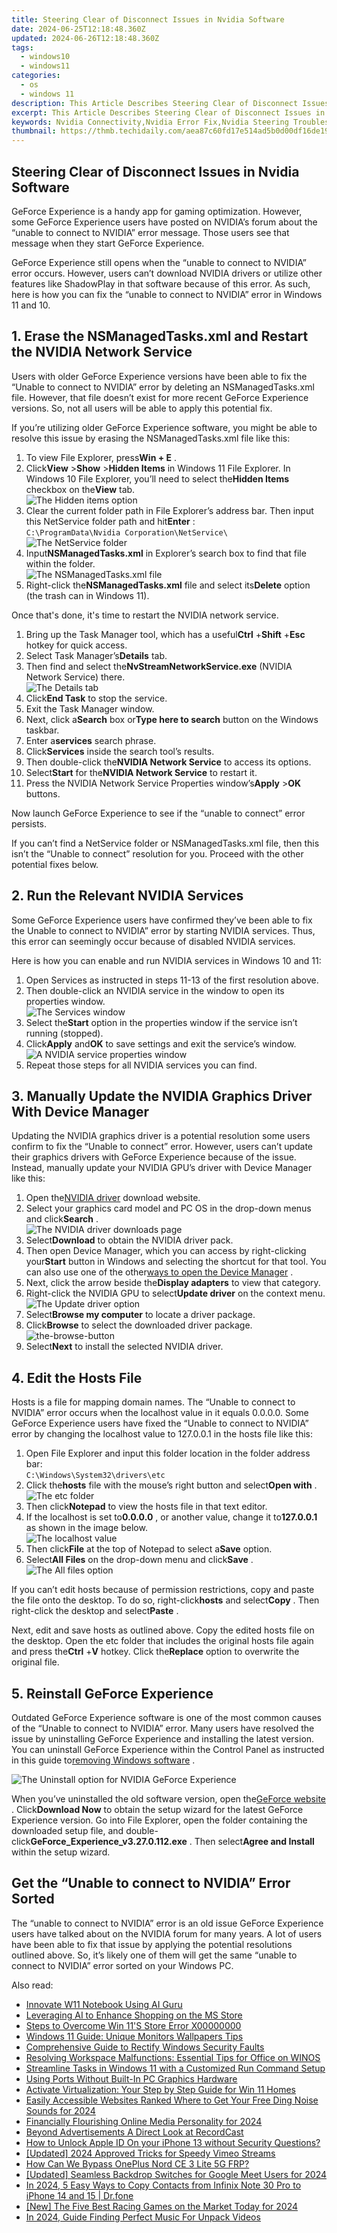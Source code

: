 ```yaml
---
title: Steering Clear of Disconnect Issues in Nvidia Software
date: 2024-06-25T12:18:48.360Z
updated: 2024-06-26T12:18:48.360Z
tags:
  - windows10
  - windows11
categories:
  - os
  - windows 11
description: This Article Describes Steering Clear of Disconnect Issues in Nvidia Software
excerpt: This Article Describes Steering Clear of Disconnect Issues in Nvidia Software
keywords: Nvidia Connectivity,Nvidia Error Fix,Nvidia Steering Troubleshoot,Nvidia Hardware Compatibility,Avoiding Nvidia Disconnects,Software Interaction Nvidia,Resolve Nvidia Glitches
thumbnail: https://thmb.techidaily.com/aea87c60fd17e514ad5b0d00df16de19060de16b7b31b6165884880013291d16.jpg
---
```


## Steering Clear of Disconnect Issues in Nvidia Software

 GeForce Experience is a handy app for gaming optimization. However, some GeForce Experience users have posted on NVIDIA’s forum about the “unable to connect to NVIDIA” error message. Those users see that message when they start GeForce Experience.

 GeForce Experience still opens when the “unable to connect to NVIDIA” error occurs. However, users can’t download NVIDIA drivers or utilize other features like ShadowPlay in that software because of this error. As such, here is how you can fix the “unable to connect to NVIDIA” error in Windows 11 and 10.

## 1\. Erase the NSManagedTasks.xml and Restart the NVIDIA Network Service

 Users with older GeForce Experience versions have been able to fix the “Unable to connect to NVIDIA” error by deleting an NSManagedTasks.xml file. However, that file doesn’t exist for more recent GeForce Experience versions. So, not all users will be able to apply this potential fix.

 If you’re utilizing older GeForce Experience software, you might be able to resolve this issue by erasing the NSManagedTasks.xml file like this:

1. To view File Explorer, press**Win + E** .
2. Click**View** \>**Show** \>**Hidden Items** in Windows 11 File Explorer. In Windows 10 File Explorer, you’ll need to select the**Hidden Items** checkbox on the**View** tab.  
![The Hidden items option](https://static1.makeuseofimages.com/wordpress/wp-content/uploads/2023/04/hidden-items-option.jpg)
3. Clear the current folder path in File Explorer’s address bar. Then input this NetService folder path and hit**Enter** :  
`C:\ProgramData\Nvidia Corporation\NetService\`  
![The NetService folder](https://static1.makeuseofimages.com/wordpress/wp-content/uploads/2023/04/netservice-folder.jpg)
4. Input**NSManagedTasks.xml** in Explorer’s search box to find that file within the folder.  
![The NSManagedTasks.xml file](https://static1.makeuseofimages.com/wordpress/wp-content/uploads/2023/04/nsmanagedtasks-file.jpg)
5. Right-click the**NSManagedTasks.xml** file and select its**Delete** option (the trash can in Windows 11).

 Once that's done, it's time to restart the NVIDIA network service.

1. Bring up the Task Manager tool, which has a useful**Ctrl** +**Shift** +**Esc** hotkey for quick access.
2. Select Task Manager’s**Details** tab.
3. Then find and select the**NvStreamNetworkService.exe** (NVIDIA Network Service) there.  
![The Details tab](https://static1.makeuseofimages.com/wordpress/wp-content/uploads/2023/04/the-details-tab.jpg)
4. Click**End Task** to stop the service.
5. Exit the Task Manager window.
6. Next, click a**Search** box or**Type here to search** button on the Windows taskbar.
7. Enter a**services** search phrase.
8. Click**Services** inside the search tool’s results.
9. Then double-click the**NVIDIA Network Service** to access its options.
10. Select**Start** for the**NVIDIA Network Service** to restart it.
11. Press the NVIDIA Network Service Properties window’s**Apply** \>**OK** buttons.

 Now launch GeForce Experience to see if the “unable to connect” error persists.

 If you can’t find a NetService folder or NSManagedTasks.xml file, then this isn’t the “Unable to connect” resolution for you. Proceed with the other potential fixes below.

## 2\. Run the Relevant NVIDIA Services

 Some GeForce Experience users have confirmed they’ve been able to fix the Unable to connect to NVIDIA” error by starting NVIDIA services. Thus, this error can seemingly occur because of disabled NVIDIA services.

 Here is how you can enable and run NVIDIA services in Windows 10 and 11:

1. Open Services as instructed in steps 11-13 of the first resolution above.
2. Then double-click an NVIDIA service in the window to open its properties window.  
![The Services window](https://static1.makeuseofimages.com/wordpress/wp-content/uploads/2023/04/nvidia-services.jpg)
3. Select the**Start** option in the properties window if the service isn’t running (stopped).
4. Click**Apply** and**OK** to save settings and exit the service’s window.  
![A NVIDIA service properties window](https://static1.makeuseofimages.com/wordpress/wp-content/uploads/2023/04/a-nvidia-service-properties-window.jpg)
5. Repeat those steps for all NVIDIA services you can find.

## 3\. Manually Update the NVIDIA Graphics Driver With Device Manager

 Updating the NVIDIA graphics driver is a potential resolution some users confirm to fix the “Unable to connect” error. However, users can’t update their graphics drivers with GeForce Experience because of the issue. Instead, manually update your NVIDIA GPU’s driver with Device Manager like this:

1. Open the[NVIDIA driver](https://www.nvidia.com/download/index.aspx) download website.
2. Select your graphics card model and PC OS in the drop-down menus and click**Search** .  
![The NVIDIA driver downloads page](https://static1.makeuseofimages.com/wordpress/wp-content/uploads/2023/04/nvidia-driver-downloads.jpg)
3. Select**Download** to obtain the NVIDIA driver pack.
4. Then open Device Manager, which you can access by right-clicking your**Start** button in Windows and selecting the shortcut for that tool. You can also use one of the other[ways to open the Device Manager](https://www.makeuseof.com/windows-open-device-manager/) .
5. Next, click the arrow beside the**Display adapters** to view that category.
6. Right-click the NVIDIA GPU to select**Update driver** on the context menu.  
![The Update driver option](https://static1.makeuseofimages.com/wordpress/wp-content/uploads/2023/04/update-driver-option.jpg)
7. Select**Browse my computer** to locate a driver package.
8. Click**Browse** to select the downloaded driver package.  
![the-browse-button](https://static1.makeuseofimages.com/wordpress/wp-content/uploads/2023/04/the-browse-button.jpg)
9. Select**Next** to install the selected NVIDIA driver.

## 4\. Edit the Hosts File

 Hosts is a file for mapping domain names. The “Unable to connect to NVIDIA” error occurs when the localhost value in it equals 0.0.0.0\. Some GeForce Experience users have fixed the “Unable to connect to NVIDIA” error by changing the localhost value to 127.0.0.1 in the hosts file like this:

1. Open File Explorer and input this folder location in the folder address bar:  
`C:\Windows\System32\drivers\etc`
2. Click the**hosts** file with the mouse’s right button and select**Open with** .  
![The etc folder](https://static1.makeuseofimages.com/wordpress/wp-content/uploads/2023/04/etc-folder.jpg)
3. Then click**Notepad** to view the hosts file in that text editor.
4. If the localhost is set to**0.0.0.0** , or another value, change it to**127.0.0.1** as shown in the image below.  
![The localhost value](https://static1.makeuseofimages.com/wordpress/wp-content/uploads/2023/04/localhost-value.jpg)
5. Then click**File** at the top of Notepad to select a**Save** option.
6. Select**All Files** on the drop-down menu and click**Save** .  
![The All files option](https://static1.makeuseofimages.com/wordpress/wp-content/uploads/2023/04/the-all-files-option.jpg)

 If you can’t edit hosts because of permission restrictions, copy and paste the file onto the desktop. To do so, right-click**hosts** and select**Copy** . Then right-click the desktop and select**Paste** .

 Next, edit and save hosts as outlined above. Copy the edited hosts file on the desktop. Open the etc folder that includes the original hosts file again and press the**Ctrl** +**V** hotkey. Click the**Replace** option to overwrite the original file.

## 5\. Reinstall GeForce Experience

 Outdated GeForce Experience software is one of the most common causes of the “Unable to connect to NVIDIA” error. Many users have resolved the issue by uninstalling GeForce Experience and installing the latest version. You can uninstall GeForce Experience within the Control Panel as instructed in this guide to[removing Windows software](https://www.makeuseof.com/windows-11-different-ways-to-uninstall-software/) .

![The Uninstall option for NVIDIA GeForce Experience](https://static1.makeuseofimages.com/wordpress/wp-content/uploads/2023/04/programs-and-features-applet.jpg)

 When you’ve uninstalled the old software version, open the[GeForce website](https://www.nvidia.com/en-gb/geforce/geforce-experience/) . Click**Download Now** to obtain the setup wizard for the latest GeForce Experience version. Go into File Explorer, open the folder containing the downloaded setup file, and double-click**GeForce\_Experience\_v3.27.0.112.exe** . Then select**Agree and Install** within the setup wizard.

## Get the “Unable to connect to NVIDIA” Error Sorted

 The “unable to connect to NVIDIA” error is an old issue GeForce Experience users have talked about on the NVIDIA forum for many years. A lot of users have been able to fix that issue by applying the potential resolutions outlined above. So, it’s likely one of them will get the same “unable to connect to NVIDIA” error sorted on your Windows PC.

<ins class="adsbygoogle"
     style="display:block"
     data-ad-format="autorelaxed"
     data-ad-client="ca-pub-7571918770474297"
     data-ad-slot="1223367746"></ins>



<ins class="adsbygoogle"
     style="display:block"
     data-ad-client="ca-pub-7571918770474297"
     data-ad-slot="8358498916"
     data-ad-format="auto"
     data-full-width-responsive="true"></ins>

<span class="atpl-alsoreadstyle">Also read:</span>
<div><ul>
<li><a href="https://windows11.techidaily.com/innovate-w11-notebook-using-ai-guru/"><u>Innovate W11 Notebook Using AI Guru</u></a></li>
<li><a href="https://windows11.techidaily.com/leveraging-ai-to-enhance-shopping-on-the-ms-store/"><u>Leveraging AI to Enhance Shopping on the MS Store</u></a></li>
<li><a href="https://windows11.techidaily.com/steps-to-overcome-win-11s-store-error-x00000000/"><u>Steps to Overcome Win 11'S Store Error X00000000</u></a></li>
<li><a href="https://windows11.techidaily.com/windows-11-guide-unique-monitors-wallpapers-tips/"><u>Windows 11 Guide: Unique Monitors Wallpapers Tips</u></a></li>
<li><a href="https://windows11.techidaily.com/comprehensive-guide-to-rectify-windows-security-faults/"><u>Comprehensive Guide to Rectify Windows Security Faults</u></a></li>
<li><a href="https://windows11.techidaily.com/resolving-workspace-malfunctions-essential-tips-for-office-on-winos/"><u>Resolving Workspace Malfunctions: Essential Tips for Office on WINOS</u></a></li>
<li><a href="https://windows11.techidaily.com/streamline-tasks-in-windows-11-with-a-customized-run-command-setup/"><u>Streamline Tasks in Windows 11 with a Customized Run Command Setup</u></a></li>
<li><a href="https://windows11.techidaily.com/using-ports-without-built-in-pc-graphics-hardware/"><u>Using Ports Without Built-In PC Graphics Hardware</u></a></li>
<li><a href="https://windows11.techidaily.com/activate-virtualization-your-step-by-step-guide-for-win-11-homes/"><u>Activate Virtualization: Your Step by Step Guide for Win 11 Homes</u></a></li>
<li><a href="https://sound-tweaking.techidaily.com/easily-accessible-websites-ranked-where-to-get-your-free-ding-noise-sounds-for-2024/"><u>Easily Accessible Websites Ranked Where to Get Your Free Ding Noise Sounds for 2024</u></a></li>
<li><a href="https://youtube-stream.techidaily.com/financially-flourishing-online-media-personality-for-2024/"><u>Financially Flourishing Online Media Personality for 2024</u></a></li>
<li><a href="https://screen-sharing-recording.techidaily.com/beyond-advertisements-a-direct-look-at-recordcast/"><u>Beyond Advertisements  A Direct Look at RecordCast</u></a></li>
<li><a href="https://apple-account.techidaily.com/how-to-unlock-apple-id-on-your-iphone-13-without-security-questions-by-drfone-ios/"><u>How to Unlock Apple ID On your iPhone 13 without Security Questions?</u></a></li>
<li><a href="https://vimeo-videos.techidaily.com/updated-2024-approved-tricks-for-speedy-vimeo-streams/"><u>[Updated] 2024 Approved  Tricks for Speedy Vimeo Streams</u></a></li>
<li><a href="https://android-frp.techidaily.com/how-can-we-bypass-oneplus-nord-ce-3-lite-5g-frp-by-drfone-android/"><u>How Can We Bypass OnePlus Nord CE 3 Lite 5G FRP?</u></a></li>
<li><a href="https://screen-video-capture.techidaily.com/updated-seamless-backdrop-switches-for-google-meet-users-for-2024/"><u>[Updated] Seamless Backdrop Switches for Google Meet Users for 2024</u></a></li>
<li><a href="https://android-transfer.techidaily.com/in-2024-5-easy-ways-to-copy-contacts-from-infinix-note-30-pro-to-iphone-14-and-15-drfone-by-drfone-transfer-from-android-transfer-from-android/"><u>In 2024, 5 Easy Ways to Copy Contacts from Infinix Note 30 Pro to iPhone 14 and 15 | Dr.fone</u></a></li>
<li><a href="https://screen-recording.techidaily.com/new-the-five-best-racing-games-on-the-market-today-for-2024/"><u>[New] The Five Best Racing Games on the Market Today for 2024</u></a></li>
<li><a href="https://some-techniques.techidaily.com/in-2024-guide-finding-perfect-music-for-unpack-videos/"><u>In 2024, Guide  Finding Perfect Music For Unpack Videos</u></a></li>
</ul></div>
